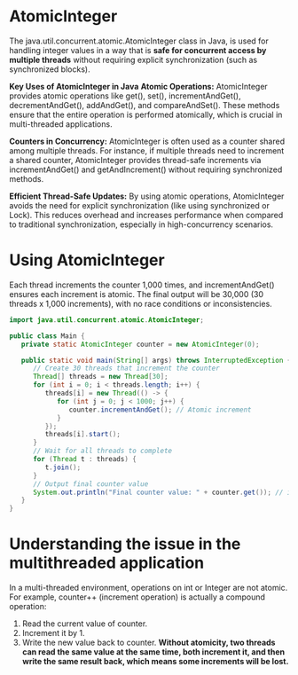 # AtomicInteger

The java.util.concurrent.atomic.AtomicInteger class in Java, is used for handling integer values in a way that is **safe for concurrent access by multiple threads** without requiring explicit synchronization (such as synchronized blocks).

**Key Uses of AtomicInteger in Java**
**Atomic Operations:** AtomicInteger provides atomic operations like get(), set(), incrementAndGet(), decrementAndGet(), addAndGet(), and compareAndSet(). These methods ensure that the entire operation is performed atomically, which is crucial in multi-threaded applications.

**Counters in Concurrency:** AtomicInteger is often used as a counter shared among multiple threads. For instance, if multiple threads need to increment a shared counter, AtomicInteger provides thread-safe increments via incrementAndGet() and getAndIncrement() without requiring synchronized methods.

**Efficient Thread-Safe Updates:** By using atomic operations, AtomicInteger avoids the need for explicit synchronization (like using synchronized or Lock). This reduces overhead and increases performance when compared to traditional synchronization, especially in high-concurrency scenarios.

# Using AtomicInteger
Each thread increments the counter 1,000 times, and incrementAndGet() ensures each increment is atomic.
The final output will be 30,000 (30 threads x 1,000 increments), with no race conditions or inconsistencies.
```java
import java.util.concurrent.atomic.AtomicInteger;

public class Main {
   private static AtomicInteger counter = new AtomicInteger(0);

   public static void main(String[] args) throws InterruptedException {
      // Create 30 threads that increment the counter
      Thread[] threads = new Thread[30];
      for (int i = 0; i < threads.length; i++) {
         threads[i] = new Thread(() -> {
            for (int j = 0; j < 1000; j++) {
               counter.incrementAndGet(); // Atomic increment
            }
         });
         threads[i].start();
      }
      // Wait for all threads to complete
      for (Thread t : threads) {
         t.join();
      }
      // Output final counter value
      System.out.println("Final counter value: " + counter.get()); // it will always print 30000
   }
}

```

# Understanding the issue in the multithreaded application 
In a multi-threaded environment, operations on int or Integer are not atomic. For example, counter++ (increment operation) is actually a compound operation:
1. Read the current value of counter.
2. Increment it by 1.
3. Write the new value back to counter.
**Without atomicity, two threads can read the same value at the same time, both increment it, and then write the same result back, which means some increments will be lost.**
